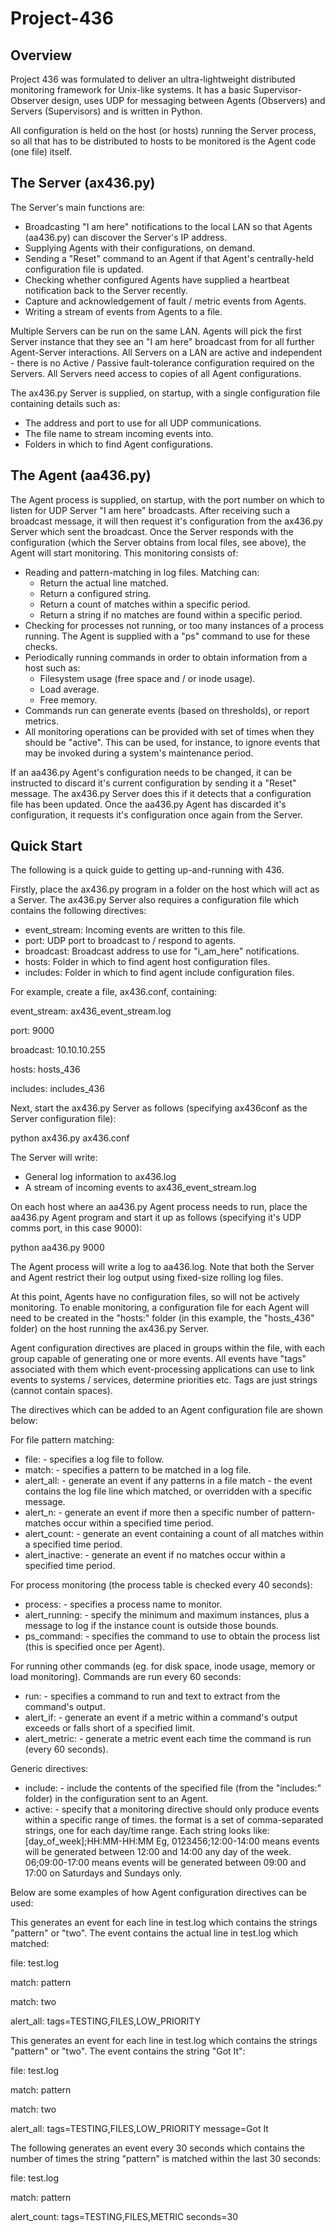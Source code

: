 Project-436
===========
Overview
--------
Project 436 was formulated to deliver an ultra-lightweight distributed monitoring
framework for Unix-like systems.  It has a basic Supervisor-Observer design, uses
UDP for messaging between Agents (Observers) and Servers (Supervisors) and is written
in Python.

All configuration is held on the host (or hosts) running the Server process, so all
that has to be distributed to hosts to be monitored is the Agent code (one file) itself.

The Server (ax436.py)
---------------------
The Server's main functions are:

- Broadcasting "I am here" notifications to the local LAN so that
  Agents (aa436.py) can discover the Server's IP address.
- Supplying Agents with their configurations, on demand.
- Sending a "Reset" command to an Agent if that Agent's centrally-held
  configuration file is updated.
- Checking whether configured Agents have supplied a heartbeat
  notification back to the Server recently.
- Capture and acknowledgement of fault / metric events from
  Agents.
- Writing a stream of events from Agents to a file.

Multiple Servers can be run on the same LAN.  Agents will pick the
first Server instance that they see an "I am here" broadcast from for all
further Agent-Server interactions.  All Servers on a LAN are active 
and independent - there is no Active / Passive fault-tolerance configuration
required on the Servers.  All Servers need access to copies of all Agent configurations.

The ax436.py Server is supplied, on startup, with a single configuration
file containing details such as:

- The address and port to use for all UDP communications.
- The file name to stream incoming events into.
- Folders in which to find Agent configurations.

The Agent (aa436.py)
--------------------
The Agent process is supplied, on startup, with the port number on which
to listen for UDP Server "I am here" broadcasts.  After receiving such a broadcast
message, it will then request it's configuration from the ax436.py Server
which sent the broadcast.  Once the Server responds with the configuration
(which the Server obtains from local files, see above), the Agent will start
monitoring.  This monitoring consists of:

- Reading and pattern-matching in log files.  Matching can:
  - Return the actual line matched.
  - Return a configured string.
  - Return a count of matches within a specific period.
  - Return a string if no matches are found within a specific period.
- Checking for processes not running, or too many instances of a
  process running.  The Agent is supplied with a "ps" command to use
  for these checks.
- Periodically running commands in order to obtain information from
  a host such as:
  - Filesystem usage (free space and / or inode usage).
  - Load average.
  - Free memory.
- Commands run can generate events (based on thresholds), or report
  metrics.
- All monitoring operations can be provided with set of times when
  they should be "active".  This can be used, for instance, to ignore
  events that may be invoked during a system's maintenance period.

If an aa436.py Agent's configuration needs to be changed, it can be
instructed to discard it's current configuration by sending it a "Reset"
message.  The ax436.py Server does this if it detects that a configuration
file has been updated.  Once the aa436.py Agent has discarded it's
configuration, it requests it's configuration once again from the Server.

Quick Start
-----------
The following is a quick guide to getting up-and-running with 436.

Firstly, place the ax436.py program in a folder on the host which will
act as a Server.  The ax436.py Server also requires a configuration file
which contains the following directives:

- event_stream:    Incoming events are written to this file.
- port:            UDP port to broadcast to / respond to agents.
- broadcast:       Broadcast address to use for "i_am_here" notifications.
- hosts:           Folder in which to find agent host configuration files.
- includes:        Folder in which to find agent include configuration files.

For example, create a file, ax436.conf, containing:

  event_stream:     ax436_event_stream.log

  port:             9000

  broadcast:        10.10.10.255

  hosts:            hosts_436

  includes:         includes_436

Next, start the ax436.py Server as follows (specifying ax436conf as the Server configuration file):

  python ax436.py ax436.conf
  
The Server will write:

- General log information to ax436.log
- A stream of incoming events to ax436_event_stream.log
 
On each host where an aa436.py Agent process needs to run, place the aa436.py
Agent program and start it up as follows (specifying it's UDP comms port, in this case 9000):

  python aa436.py 9000

The Agent process will write a log to aa436.log.  Note that both the Server and Agent restrict
their log output using fixed-size rolling log files.

At this point, Agents have no configuration files, so will not be actively monitoring.  To enable
monitoring, a configuration file for each Agent will need to be created in the "hosts:"
folder (in this example, the "hosts_436" folder) on the host running the ax436.py Server.

Agent configuration directives are placed in groups within the file, with each group
capable of generating one or more events.  All events have "tags" associated with them
which event-processing applications can use to link events to systems / services, determine
priorities etc.  Tags are just strings (cannot contain spaces).

The directives which can be added to an Agent configuration file are shown below:

For file pattern matching:

- file: - specifies a log file to follow.
- match: - specifies a pattern to be matched in a log file.
- alert_all: - generate an event if any patterns in a file match - the event contains the log file
  line which matched, or overridden with a specific message.
- alert_n: - generate an event if more then a specific number of pattern-matches occur within a
  specified time period.
- alert_count: - generate an event containing a count of all matches within a specified time period.
- alert_inactive: - generate an event if no matches occur within a specified time period.

For process monitoring (the process table is checked every 40 seconds):

- process: - specifies a process name to monitor.
- alert_running: - specify the minimum and maximum instances, plus a message to log if the instance
  count is outside those bounds.
- ps_command: - specifies the command to use to obtain the process list (this is specified once per Agent).

For running other commands (eg. for disk space, inode usage, memory or load monitoring).  Commands
are run every 60 seconds:

- run: - specifies a command to run and text to extract from the command's output.
- alert_if: - generate an event if a metric within a command's output exceeds or falls short of a
  specified limit.
- alert_metric: - generate a metric event each time the command is run (every 60 seconds).

Generic directives:

- include: - include the contents of the specified file (from the "includes:" folder) in the configuration
  sent to an Agent.
- active: - specify that a monitoring directive should only produce events within a specific range of times.
  the format is a set of comma-separated strings, one for each day/time range.  Each string looks like:
  [day_of_week];HH:MM-HH:MM
  Eg, 0123456;12:00-14:00 means events will be generated between 12:00 and 14:00 any day of the week.
  06;09:00-17:00 means events will be generated between 09:00 and 17:00 on Saturdays and Sundays only.

Below are some examples of how Agent configuration directives can be used:

This generates an event for each line in test.log which contains the strings "pattern" or "two".  The
event contains the actual line in test.log which matched:

file:              test.log

match:             pattern

match:             two

alert_all:         tags=TESTING,FILES,LOW_PRIORITY

This generates an event for each line in test.log which contains the strings "pattern" or "two".  The
event contains the string "Got It":

file:              test.log

match:             pattern

match:             two

alert_all:         tags=TESTING,FILES,LOW_PRIORITY  message=Got It

The following generates an event every 30 seconds which contains the number of
times the string "pattern" is matched within the last 30 seconds:

file:              test.log

match:             pattern

alert_count:       tags=TESTING,FILES,METRIC  seconds=30
